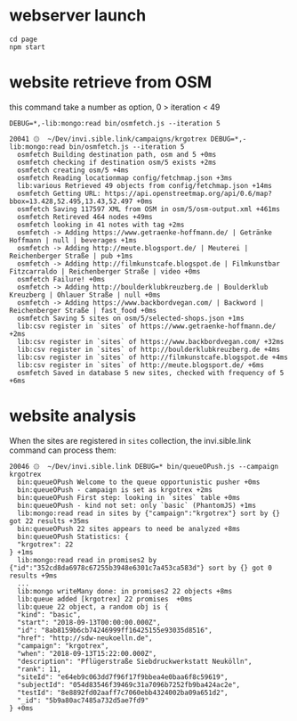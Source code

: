 # webserver launch

    cd page
    npm start

# website retrieve from OSM

this command take a number as option, 0 > iteration < 49

    DEBUG=*,-lib:mongo:read bin/osmfetch.js --iteration 5

    20041 ۞  ~/Dev/invi.sible.link/campaigns/krgotrex DEBUG=*,-lib:mongo:read bin/osmfetch.js --iteration 5
      osmfetch Building destination path, osm and 5 +0ms
      osmfetch checking if destination osm/5 exists +2ms
      osmfetch creating osm/5 +4ms
      osmfetch Reading locationmap config/fetchmap.json +3ms
      lib:various Retrieved 49 objects from config/fetchmap.json +14ms
      osmfetch Getting URL: https://api.openstreetmap.org/api/0.6/map?bbox=13.428,52.495,13.43,52.497 +0ms
      osmfetch Saving 117597 XML from OSM in osm/5/osm-output.xml +461ms
      osmfetch Retireved 464 nodes +49ms
      osmfetch looking in 41 notes with tag +2ms
      osmfetch -> Adding https://www.getraenke-hoffmann.de/ | Getränke Hoffmann | null | beverages +1ms
      osmfetch -> Adding http://meute.blogsport.de/ | Meuterei | Reichenberger Straße | pub +1ms
      osmfetch -> Adding http://filmkunstcafe.blogspot.de | Filmkunstbar Fitzcarraldo | Reichenberger Straße | video +0ms
      osmfetch Failure! +0ms
      osmfetch -> Adding http://boulderklubkreuzberg.de | Boulderklub Kreuzberg | Ohlauer Straße | null +0ms
      osmfetch -> Adding https://www.backbordvegan.com/ | Backword | Reichenberger Straße | fast_food +0ms
      osmfetch Saving 5 sites on osm/5/selected-shops.json +1ms
      lib:csv register in `sites` of https://www.getraenke-hoffmann.de/ +2ms
      lib:csv register in `sites` of https://www.backbordvegan.com/ +32ms
      lib:csv register in `sites` of http://boulderklubkreuzberg.de +4ms
      lib:csv register in `sites` of http://filmkunstcafe.blogspot.de +4ms
      lib:csv register in `sites` of http://meute.blogsport.de/ +6ms
      osmfetch Saved in database 5 new sites, checked with frequency of 5 +6ms

# website analysis

When the sites are registered in `sites` collection, the invi.sible.link command can process them:

	20046 ۞  ~/Dev/invi.sible.link DEBUG=* bin/queueOPush.js --campaign krgotrex
	  bin:queueOPush Welcome to the queue opportunistic pusher +0ms
	  bin:queueOPush - campaign is set as krgotrex +2ms
	  bin:queueOPush First step: looking in `sites` table +0ms
	  bin:queueOPush - kind not set: only `basic` (PhantomJS) +1ms
	  lib:mongo:read read in sites by {"campaign":"krgotrex"} sort by {} got 22 results +35ms
	  bin:queueOPush 22 sites appears to need be analyzed +8ms
	  bin:queueOPush Statistics: {
	  "krgotrex": 22
	} +1ms
	  lib:mongo:read read in promises2 by {"id":"352cd8da6978c67255b3948e6301c7a453ca583d"} sort by {} got 0 results +9ms
 	  ...
	  lib:mongo writeMany done: in promises2 22 objects +8ms
	  lib:queue added [krgotrex] 22 promises  +0ms
	  lib:queue 22 object, a random obj is {
	  "kind": "basic",
	  "start": "2018-09-13T00:00:00.000Z",
	  "id": "8ab8159b6cb74246999ff16425155e93035d8516",
	  "href": "http://sdw-neukoelln.de",
	  "campaign": "krgotrex",
	  "when": "2018-09-13T15:22:00.000Z",
	  "description": "Pflügerstraße Siebdruckwerkstatt Neukölln",
	  "rank": 11,
	  "siteId": "e64eb9c063dd7f96f17f9bbea4e0baa6f8c59619",
	  "subjectId": "054d83546f39469c31a7096b7252fb9ba424ac2e",
	  "testId": "8e8892fd02aaff7c7060ebb4324002ba09a651d2",
	  "_id": "5b9a80ac7485a732d5ae7fd9"
	} +0ms



